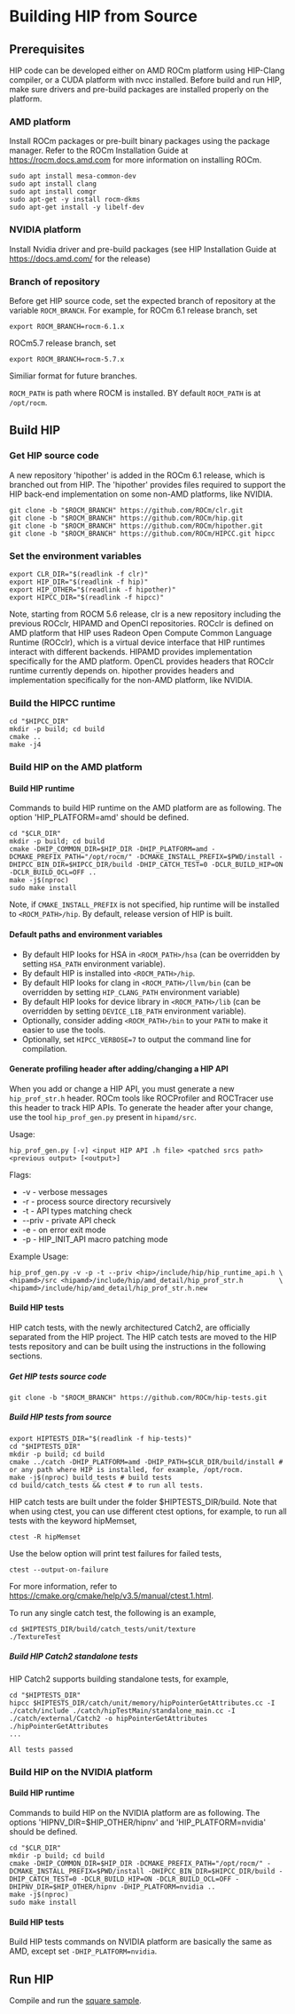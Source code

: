 # Building HIP from Source

## Prerequisites

HIP code can be developed either on AMD ROCm platform using HIP-Clang compiler, or a CUDA platform with nvcc installed.
Before build and run HIP, make sure drivers and pre-build packages are installed properly on the platform.

### AMD platform

Install ROCm packages or pre-built binary packages using the package manager. Refer to the ROCm Installation Guide at <https://rocm.docs.amd.com> for more information on installing ROCm.

```shell
sudo apt install mesa-common-dev
sudo apt install clang
sudo apt install comgr
sudo apt-get -y install rocm-dkms
sudo apt-get install -y libelf-dev
```

### NVIDIA platform

Install Nvidia driver and pre-build packages (see HIP Installation Guide at <https://docs.amd.com/> for the release)

### Branch of repository

Before get HIP source code, set the expected branch of repository at the variable `ROCM_BRANCH`.
For example, for ROCm 6.1 release branch, set

```shell
export ROCM_BRANCH=rocm-6.1.x
```

ROCm5.7 release branch, set

```shell
export ROCM_BRANCH=rocm-5.7.x
```

Similiar format for future branches.

`ROCM_PATH` is path where ROCM is installed. BY default `ROCM_PATH` is at `/opt/rocm`.

## Build HIP

### Get HIP source code

A new repository 'hipother' is added in the ROCm 6.1 release, which is branched out from HIP.
The 'hipother' provides files required to support the HIP back-end implementation on some non-AMD platforms, like NVIDIA.

```shell
git clone -b "$ROCM_BRANCH" https://github.com/ROCm/clr.git
git clone -b "$ROCM_BRANCH" https://github.com/ROCm/hip.git
git clone -b "$ROCM_BRANCH" https://github.com/ROCm/hipother.git
git clone -b "$ROCM_BRANCH" https://github.com/ROCm/HIPCC.git hipcc
```

### Set the environment variables

```shell
export CLR_DIR="$(readlink -f clr)"
export HIP_DIR="$(readlink -f hip)"
export HIP_OTHER="$(readlink -f hipother)"
export HIPCC_DIR="$(readlink -f hipcc)"
```

Note, starting from ROCM 5.6 release, clr is a new repository including the previous ROCclr, HIPAMD and OpenCl repositories.
ROCclr is defined on AMD platform that HIP uses Radeon Open Compute Common Language Runtime (ROCclr), which is a virtual device interface that HIP runtimes interact with different backends.
HIPAMD provides implementation specifically for the AMD platform.
OpenCL provides headers that ROCclr runtime currently depends on.
hipother provides headers and implementation specifically for the non-AMD platform, like NVIDIA.

### Build the HIPCC runtime

```shell
cd "$HIPCC_DIR"
mkdir -p build; cd build
cmake ..
make -j4
```

### Build HIP on the AMD platform

#### Build HIP runtime

Commands to build HIP runtime on the AMD platform are as following. The option 'HIP_PLATFORM=amd' should be defined.

```shell
cd "$CLR_DIR"
mkdir -p build; cd build
cmake -DHIP_COMMON_DIR=$HIP_DIR -DHIP_PLATFORM=amd -DCMAKE_PREFIX_PATH="/opt/rocm/" -DCMAKE_INSTALL_PREFIX=$PWD/install -DHIPCC_BIN_DIR=$HIPCC_DIR/build -DHIP_CATCH_TEST=0 -DCLR_BUILD_HIP=ON -DCLR_BUILD_OCL=OFF ..
make -j$(nproc)
sudo make install
```

Note, if `CMAKE_INSTALL_PREFIX` is not specified, hip runtime will be installed to `<ROCM_PATH>/hip`.
By default, release version of HIP is built.

#### Default paths and environment variables

* By default HIP looks for HSA in `<ROCM_PATH>/hsa` (can be overridden by setting `HSA_PATH` environment variable).
* By default HIP is installed into `<ROCM_PATH>/hip`.
* By default HIP looks for clang in `<ROCM_PATH>/llvm/bin` (can be overridden by setting `HIP_CLANG_PATH` environment variable)
* By default HIP looks for device library in `<ROCM_PATH>/lib` (can be overridden by setting `DEVICE_LIB_PATH` environment variable).
* Optionally, consider adding `<ROCM_PATH>/bin` to your `PATH` to make it easier to use the tools.
* Optionally, set `HIPCC_VERBOSE=7` to output the command line for compilation.

#### Generate profiling header after adding/changing a HIP API

When you add or change a HIP API, you must generate a new `hip_prof_str.h` header. ROCm tools like ROCProfiler and ROCTracer use this header to track HIP APIs.
To generate the header after your change, use the tool `hip_prof_gen.py` present in `hipamd/src`.

Usage:

`hip_prof_gen.py [-v] <input HIP API .h file> <patched srcs path> <previous output> [<output>]`

Flags:

* -v - verbose messages
* -r - process source directory recursively
* -t - API types matching check
* --priv - private API check
* -e - on error exit mode
* -p - HIP_INIT_API macro patching mode

Example Usage:

```shell
hip_prof_gen.py -v -p -t --priv <hip>/include/hip/hip_runtime_api.h \
<hipamd>/src <hipamd>/include/hip/amd_detail/hip_prof_str.h         \
<hipamd>/include/hip/amd_detail/hip_prof_str.h.new
```

#### Build HIP tests

HIP catch tests, with the newly architectured Catch2, are officially separated from the HIP project. The HIP catch tests are moved to the HIP tests repository and can be built using the  instructions in the following sections.

##### Get HIP tests source code

```shell
git clone -b "$ROCM_BRANCH" https://github.com/ROCm/hip-tests.git
```

##### Build HIP tests from source

```shell
export HIPTESTS_DIR="$(readlink -f hip-tests)"
cd "$HIPTESTS_DIR"
mkdir -p build; cd build
cmake ../catch -DHIP_PLATFORM=amd -DHIP_PATH=$CLR_DIR/build/install # or any path where HIP is installed, for example, /opt/rocm.
make -j$(nproc) build_tests # build tests
cd build/catch_tests && ctest # to run all tests.
```

HIP catch tests are built under the folder $HIPTESTS_DIR/build.
Note that when using ctest, you can use different ctest options, for example, to run all tests with the keyword hipMemset,

```
ctest -R hipMemset
```

Use the below option will print test failures for failed tests,

```
ctest --output-on-failure
```

For more information, refer to <https://cmake.org/cmake/help/v3.5/manual/ctest.1.html>.

To run any single catch test, the following is an example,

```shell
cd $HIPTESTS_DIR/build/catch_tests/unit/texture
./TextureTest
```

##### Build HIP Catch2 standalone tests

HIP Catch2 supports building standalone tests, for example,

```shell
cd "$HIPTESTS_DIR"
hipcc $HIPTESTS_DIR/catch/unit/memory/hipPointerGetAttributes.cc -I ./catch/include ./catch/hipTestMain/standalone_main.cc -I ./catch/external/Catch2 -o hipPointerGetAttributes
./hipPointerGetAttributes
...

All tests passed
```

### Build HIP on the NVIDIA platform

#### Build HIP runtime

Commands to build HIP on the NVIDIA platform are as following. The options 'HIPNV_DIR=$HIP_OTHER/hipnv' and 'HIP_PLATFORM=nvidia' should be defined.

```shell
cd "$CLR_DIR"
mkdir -p build; cd build
cmake -DHIP_COMMON_DIR=$HIP_DIR -DCMAKE_PREFIX_PATH="/opt/rocm/" -DCMAKE_INSTALL_PREFIX=$PWD/install -DHIPCC_BIN_DIR=$HIPCC_DIR/build -DHIP_CATCH_TEST=0 -DCLR_BUILD_HIP=ON -DCLR_BUILD_OCL=OFF -DHIPNV_DIR=$HIP_OTHER/hipnv -DHIP_PLATFORM=nvidia ..
make -j$(nproc)
sudo make install
```

#### Build HIP tests

Build HIP tests commands on NVIDIA platform are basically the same as AMD, except set `-DHIP_PLATFORM=nvidia`.

## Run HIP

Compile and run the [square sample](https://github.com/ROCm/hip-tests/tree/rocm-6.0.x/samples/0_Intro/square).
